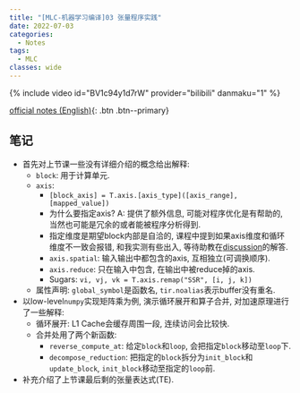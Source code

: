 ```yaml
---
title: "[MLC-机器学习编译]03 张量程序实践"
date: 2022-07-03
categories:
  - Notes
tags:
  - MLC
classes: wide
---
```


{% include video id="BV1c94y1d7rW" provider="bilibili" danmaku="1" %}

[official notes (English)](https://mlc.ai/chapter_tensor_program/case_study.html){: .btn .btn--primary}

## 笔记
- 首先对上节课一些没有详细介绍的概念给出解释:
  - `block`: 用于计算单元.
  - `axis`:
    - `[block_axis] = T.axis.[axis_type]([axis_range], [mapped_value])`
    - 为什么要指定axis? A: 提供了额外信息, 可能对程序优化是有帮助的, 当然也可能是冗余的或者能被程序分析得到.
    - 指定维度是期望block内部是自洽的, 课程中提到如果axis维度和循环维度不一致会报错, 和我实测有些出入, 等待助教在[discussion](https://github.com/mlc-ai/mlc-zh/discussions/24)的解答.
    - `axis.spatial`: 输入输出中都包含的axis, 互相独立(可调换顺序).
    - `axis.reduce`: 只在输入中包含, 在输出中被reduce掉的axis.
    - Sugars: `vi, vj, vk = T.axis.remap("SSR", [i, j, k])`
  - 属性声明: `global_symbol`是函数名, `tir.noalias`表示buffer没有重名.
- 以low-level`numpy`实现矩阵乘为例, 演示循环展开和算子合并, 对加速原理进行了一些解释:
  - 循环展开: L1 Cache会缓存周围一段, 连续访问会比较快.
  - 合并处用了两个新函数:
    - `reverse_compute_at`: 给定`block`和`loop`, 会把指定`block`移动至`loop`下.
    - `decompose_reduction`: 把指定的`block`拆分为`init_block`和`update_block`, `init_block`移动至指定的`loop`前.
- 补充介绍了上节课最后剩的张量表达式(TE).
